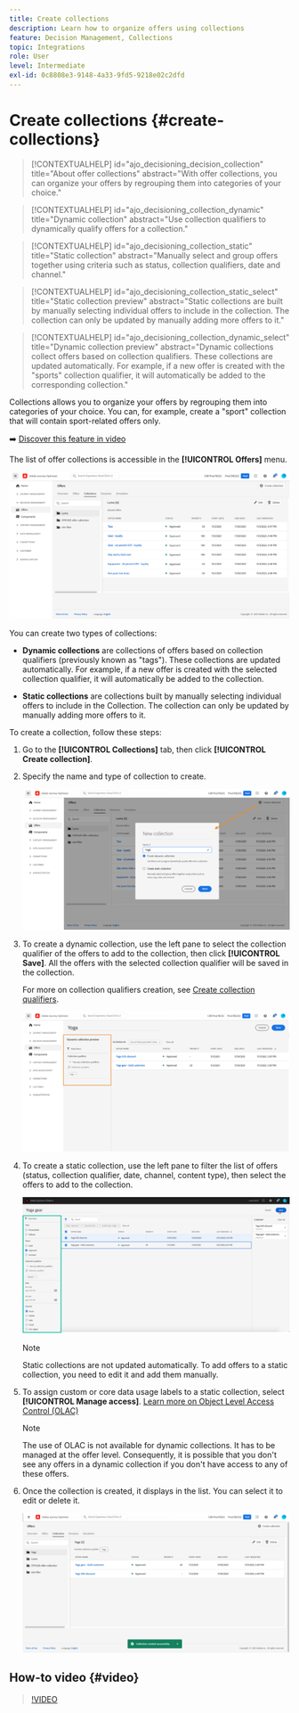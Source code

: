 ```yaml
---
title: Create collections
description: Learn how to organize offers using collections
feature: Decision Management, Collections
topic: Integrations
role: User
level: Intermediate
exl-id: 0c8808e3-9148-4a33-9fd5-9218e02c2dfd
---
```

# Create collections {#create-collections}

>[!CONTEXTUALHELP]
>id="ajo_decisioning_decision_collection"
>title="About offer collections"
>abstract="With offer collections, you can organize your offers by regrouping them into categories of your choice."

>[!CONTEXTUALHELP]
>id="ajo_decisioning_collection_dynamic"
>title="Dynamic collection"
>abstract="Use collection qualifiers to dynamically qualify offers for a collection."

>[!CONTEXTUALHELP]
>id="ajo_decisioning_collection_static"
>title="Static collection"
>abstract="Manually select and group offers together using criteria such as status, collection qualifiers, date and channel."

>[!CONTEXTUALHELP]
>id="ajo_decisioning_collection_static_select"
>title="Static collection preview"
>abstract="Static collections are built by manually selecting individual offers to include in the collection. The collection can only be updated by manually adding more offers to it."

>[!CONTEXTUALHELP]
>id="ajo_decisioning_collection_dynamic_select"
>title="Dynamic collection preview"
>abstract="Dynamic collections collect offers based on collection qualifiers. These collections are updated automatically. For example, if a new offer is created with the "sports" collection qualifier, it will automatically be added to the corresponding collection."

Collections allows you to organize your offers by regrouping them into categories of your choice. You can, for example, create a "sport" collection that will contain sport-related offers only. 

➡️ [Discover this feature in video](#video)

The list of offer collections is accessible in the **[!UICONTROL Offers]** menu.   

![](../assets/collections_list.png)

You can create two types of collections: 

* **Dynamic collections** are collections of offers based on collection qualifiers (previously known as "tags"). These collections are updated automatically. For example, if a new offer is created with the selected collection qualifier, it will automatically be added to the collection.

* **Static collections** are collections built by manually selecting individual offers to include in the Collection. The collection can only be updated by manually adding more offers to it.

To create a collection, follow these steps:

1. Go to the **[!UICONTROL Collections]** tab, then click **[!UICONTROL Create collection]**.

1. Specify the name and type of collection to create.

    ![](../assets/collection_create.png)

1. To create a dynamic collection, use the left pane to select the collection qualifier of the offers to add to the collection, then click **[!UICONTROL Save]**. All the offers with the selected collection qualifier will be saved in the collection.

    For more on collection qualifiers creation, see [Create collection qualifiers](../offer-library/creating-tags.md).

    ![](../assets/dynamic_collection.png)

1. To create a static collection, use the left pane to filter the list of offers (status, collection qualifier, date, channel, content type), then select the offers to add to the collection.

    ![](../assets/static_collection.png)

    >[!NOTE]
    >
    >Static collections are not updated automatically. To add offers to a static collection, you need to edit it and add them manually.

1. To assign custom or core data usage labels to a static collection, select **[!UICONTROL Manage access]**. [Learn more on Object Level Access Control (OLAC)](../../administration/object-based-access.md)

    >[!NOTE]
    >
    >The use of OLAC is not available for dynamic collections. It has to be managed at the offer level. Consequently, it is possible that you don't see any offers in a dynamic collection if you don't have access to any of these offers.
    
1. Once the collection is created, it displays in the list. You can select it to edit or delete it.

    ![](../assets/collection_created.png)

## How-to video {#video}

>[!VIDEO](https://video.tv.adobe.com/v/329376?quality=12)


